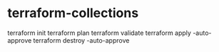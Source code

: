 # terraform-collections

terraform init
terraform plan
terraform validate
terraform apply -auto-approve
terraform destroy -auto-approve
